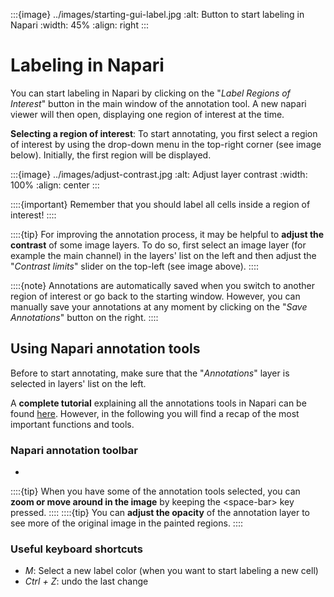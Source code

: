 :::{image} ../images/starting-gui-label.jpg
:alt: Button to start labeling in Napari 
:width: 45%
:align: right
:::

# Labeling in Napari


You can start labeling in Napari by clicking on the "_Label Regions of Interest_" button in the main window of the annotation tool. A new napari viewer will then open, displaying one region of interest at the time.

**Selecting a region of interest**:
To start annotating, you first select a region of interest by using the drop-down menu in the top-right corner (see image below). Initially, the first region will be displayed.


:::{image} ../images/adjust-contrast.jpg
:alt: Adjust layer contrast 
:width: 100%
:align: center
:::

::::{important}
Remember that you should label all cells inside a region of interest!
::::

::::{tip}
For improving the annotation process, it may be helpful to **adjust the contrast** of some image layers. To do so, first select an image layer  (for example the main channel) in the layers' list on the left and then adjust the "_Contrast limits_" slider on the top-left (see image above).
::::

::::{note}
Annotations are automatically saved when you switch to another region of interest or go back to the starting window. However, you can manually save your annotations at any moment by clicking on the "_Save Annotations_" button on the right.
::::





## Using Napari annotation tools
Before to start annotating, make sure that the "_Annotations_" layer is selected in layers' list on the left. 

A **complete tutorial** explaining all the annotations tools in Napari can be found [here](https://napari.org/tutorials/fundamentals/labels.html).
However, in the following you will find a recap of the most important functions and tools.




### Napari annotation toolbar
- 
::::{tip}
When you have some of the annotation tools selected, you can **zoom or move around in the image** by keeping the \<space-bar> key pressed.
::::
::::{tip}
You can **adjust the opacity** of the annotation layer to see more of the original image in the painted regions. 
::::


### Useful keyboard shortcuts
- _M_: Select a new label color (when you want to start labeling a new cell) 
- _Ctrl + Z_: undo the last change



